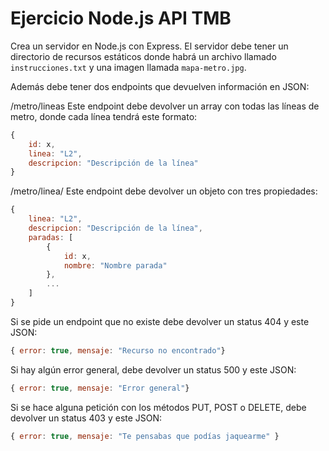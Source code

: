 # Ejercicio Node.js API TMB

Crea un servidor en Node.js con Express. El servidor debe tener un directorio de recursos estáticos donde habrá un archivo llamado `instrucciones.txt` y una imagen llamada `mapa-metro.jpg`.

Además debe tener dos endpoints que devuelven información en JSON:

/metro/lineas
Este endpoint debe devolver un array con todas las líneas de metro, donde cada línea tendrá este formato:

```javascript
{
    id: x,
    linea: "L2",
    descripcion: "Descripción de la línea"
}
```

/metro/linea/<linea>
Este endpoint debe devolver un objeto con tres propiedades:

```javascript
{
    linea: "L2",
    descripcion: "Descripción de la línea",
    paradas: [
        {
            id: x,
            nombre: "Nombre parada"
        },
        ...
    ]
}
```

Si se pide un endpoint que no existe debe devolver un status 404 y este JSON:

```javascript
{ error: true, mensaje: "Recurso no encontrado"}
```

Si hay algún error general, debe devolver un status 500 y este JSON:

```javascript
{ error: true, mensaje: "Error general"}
```

Si se hace alguna petición con los métodos PUT, POST o DELETE, debe devolver un status 403 y este JSON:

```javascript
{ error: true, mensaje: "Te pensabas que podías jaquearme" }
```
